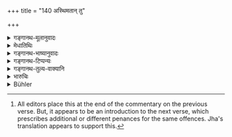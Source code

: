 +++
title = "140 अस्थिमतान् तु"

+++

<details><summary>गङ्गानथ-मूलानुवादः</summary>

If one kills one thousand animals ‘with bones,’ or a full cart-load of boneless ones, he shall perform the penance for the killing of a Śūdra.—(140)
</details>

<details><summary>मेधातिथिः</summary>

स्वल्पशरीरत्वम् इह्**आस्थिमत्त्वम्**, अनस्थिसाहचर्यात् । **अनः** शकटस् तत्संख्यानम् एतत् । ॥ ११.१४० ॥

_उक्तार्थे सत्य् एव_[^२१०] ।


[^२१०]:
     All editors place this at the end of the commentary on the previous verse. But, it appears to be an introduction to the next verse, which prescribes additional or different penances for the same offences. Jha's translation appears to support this.
</details>

<details><summary>गङ्गानथ-भाष्यानुवादः</summary>

‘*With bones*.’—This denotes the smallness of the body; as is clear from its being mentioned along with ‘*boneless* animals.’

‘*Anas*’ is cart, which stands here as a measure.

Though this expiation has been laid down here, yet, something else also has got to be done, as laid down in the next versa—(140)
</details>

<details><summary>गङ्गानथ-टिप्पन्यः</summary>

This verse is quoted in *Parāśaramādhava* (Prāyaś chitta, p. 66);—and in
*Prāyaścittaviveka* (p. 241), which explains the meaning to be that for
the *unintentional* killing of 1,000 insects with bones, or a cartful of
boneless insects, one should perform the ‘six-montly penance’, which
Manu has prescribed in connection with the killing of a Śūdra; if it is
done *intentionally*, then the ‘one year penance’ is to be performed.
</details>

<details><summary>गङ्गानथ-तुल्य-वाक्यानि</summary>

**(verses 11.140-141)  
**

*Viṣṇu* (50.46-47).—‘If he has killed a thousand small animals having
hones,—or an ox-load of boneless animals,—he must perform the same
penance as for killing a Śūdra. But if he has killed animals having
bones, he must also give some trifle to a Brāhmaṇa; if he has killed
boneless animals, he becomes purified by one breath-suspension.’

*Gautama* (22.20-2).—‘For killing one thousand small animals with bones,
also for killing an ox-load of boneless animals, the same penance as for
killing a cow; or he may also give something for the killing of each
animal with bones.’

*Āpastamba* (1.26.2).—‘For killing an ox-load of boneless animals, the
same penance as for killing a Śūdra.

*Vaśiṣṭha* (21-25).—‘Having slain a quantity of boneless animals, equal
to the weight of a cow, one should perform the *Kṛcchra* penance of
twelve days’ duration, and also give something.’

*Yājñavalkya* (3.269, 275).—‘For killing a thousand animals with bones,
or a cart-load of boneless animals, one should perform the same penance
as for killing a Śūdra. For killing an animal with bones, he shall give
something; and for killing a boneless animal, he shall perform
breath-suspension.’
</details>

<details><summary>भारुचिः</summary>

समुदायहिंसां परिज्ञायास्थिमतां च शूद्रस्यावृत्तस्य हिंसायां यत् प्रायश्चित्तं तच् चरेत् । एतेषाम् एव प्रत्येकं हिंसायाम् अधुनोच्यते ॥ ११.१३९ ॥
</details>

<details><summary>Bühler</summary>

141	But for destroying one thousand (small) animals that have bones, or a whole cart-load of boneless (animals), he shall perform the penance (prescribed) for the murder of a Sudra.
</details>
